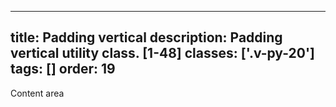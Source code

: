 <!--
 *              © 2025 Visa
 *
 * Licensed under the Apache License, Version 2.0 (the "License");
 * you may not use this file except in compliance with the License.
 * You may obtain a copy of the License at
 *
 *         http://www.apache.org/licenses/LICENSE-2.0
 *
 * Unless required by applicable law or agreed to in writing, software
 * distributed under the License is distributed on an "AS IS" BASIS,
 * WITHOUT WARRANTIES OR CONDITIONS OF ANY KIND, either express or implied.
 * See the License for the specific language governing permissions and
 * limitations under the License.
 *
 -->
---
title: Padding vertical
description: Padding vertical utility class. [1-48]
classes: ['.v-py-20']
tags: []
order: 19
---

<div class="v-flex">
  <div class="v-flex v-py-20" style="background: var(--palette-default-surface-highlight); border: 1px dashed var(--palette-default-active-subtle)">
    <div class="v-surface content-card">
      Content area
    </div>
  </div>
</div>
